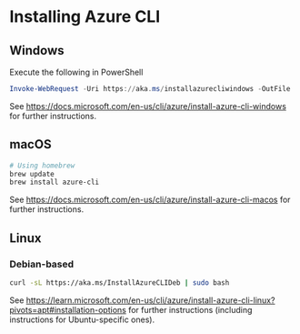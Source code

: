 # Installing Azure CLI

## Windows

Execute the following in PowerShell
```powershell
Invoke-WebRequest -Uri https://aka.ms/installazurecliwindows -OutFile .\AzureCLI.msi; Start-Process msiexec.exe -Wait -ArgumentList '/I AzureCLI.msi /quiet'; rm .\AzureCLI.msi
```

See https://docs.microsoft.com/en-us/cli/azure/install-azure-cli-windows for further instructions.

## macOS

```bash
# Using homebrew
brew update
brew install azure-cli
```

See https://docs.microsoft.com/en-us/cli/azure/install-azure-cli-macos for further instructions.

## Linux

### Debian-based

```bash
curl -sL https://aka.ms/InstallAzureCLIDeb | sudo bash
```

See https://learn.microsoft.com/en-us/cli/azure/install-azure-cli-linux?pivots=apt#installation-options for further instructions (including instructions for Ubuntu-specific ones).
